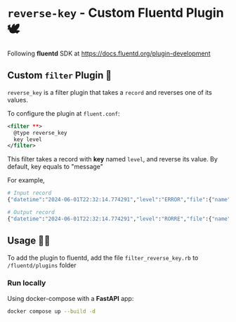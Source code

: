 # `reverse-key` - Custom Fluentd Plugin 🕊️

Following **fluentd** SDK at https://docs.fluentd.org/plugin-development

## Custom `filter` Plugin 🔀

`reverse_key` is a filter plugin that takes a `record` and reverses one of its values.

To configure the plugin at `fluent.conf`:

```xml
<filter **>
  @type reverse_key
  key level
</filter>
```

This filter takes a record with **key** named `level`, and reverse its value. By default, key equals to "message"

For example,

```python
# Input record
{"datetime":"2024-06-01T22:32:14.774291","level":"ERROR","file":{"name":"main.py","line":44},"message":"Hello Error log","content":[]}

# Output record
{"datetime":"2024-06-01T22:32:14.774291","level":"RORRE","file":{"name":"main.py","line":44},"message":"Hello Error log","content":[]}
```

## Usage 👷‍♂️

To add the plugin to fluentd, add the file `filter_reverse_key.rb` to `/fluentd/plugins` folder

### Run locally

Using docker-compose with a **FastAPI** app:

```bash
docker compose up --build -d
```